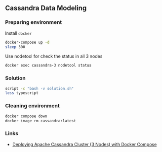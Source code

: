 ## Cassandra Data Modeling

### Preparing environment

Install `docker`

```bash
docker-compose up -d
sleep 300
```

Use nodetool for check the status in all 3 nodes

```bash
docker exec cassandra-3 nodetool status
```

### Solution

```bash
script -c "bash -v solution.sh"
less typescript
```

### Cleaning environment

```bash
docker compose down
docker image rm cassandra:latest
```

### Links

- [Deploying Apache Cassandra Cluster (3 Nodes) with Docker Compose](https://medium.com/@kayvan.sol2/deploying-apache-cassandra-cluster-3-nodes-with-docker-compose-3634ef8345e8)
